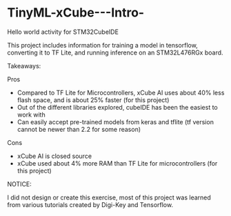 # TinyML-xCube---Intro-
Hello world activity for STM32CubeIDE 

This project includes information for training a model in tensorflow, converting it to TF Lite, and running inference on an STM32L476RGx board.

Takeaways:

Pros
- Compared to TF Lite for Microcontrollers, xCube AI uses about 40% less flash space, and is about 25% faster (for this project)
- Out of the different libraries explored, cubeIDE has been the easiest to work with
- Can easily accept pre-trained models from keras and tflite (tf version cannot be newer than 2.2 for some reason)

Cons
- xCube AI is closed source
- xCube used about 4% more RAM than TF Lite for microcontrollers (for this project)


NOTICE:

I did not design or create this exercise, most of this project was learned from various tutorials created by Digi-Key and Tensorflow.
